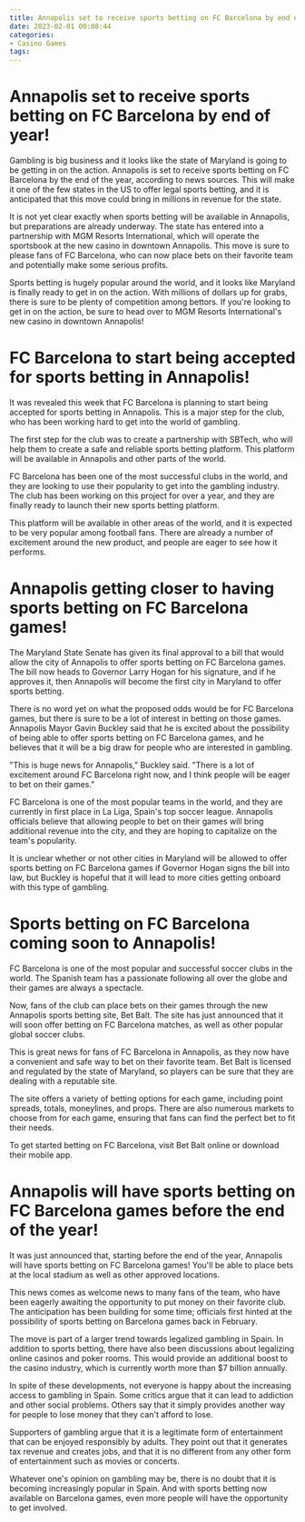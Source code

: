 ```yaml
---
title: Annapolis set to receive sports betting on FC Barcelona by end of year!
date: 2023-02-01 00:08:44
categories:
- Casino Games
tags:
---
```



#  Annapolis set to receive sports betting on FC Barcelona by end of year!

Gambling is big business and it looks like the state of Maryland is going to be getting in on the action. Annapolis is set to receive sports betting on FC Barcelona by the end of the year, according to news sources. This will make it one of the few states in the US to offer legal sports betting, and it is anticipated that this move could bring in millions in revenue for the state.

It is not yet clear exactly when sports betting will be available in Annapolis, but preparations are already underway. The state has entered into a partnership with MGM Resorts International, which will operate the sportsbook at the new casino in downtown Annapolis. This move is sure to please fans of FC Barcelona, who can now place bets on their favorite team and potentially make some serious profits.

Sports betting is hugely popular around the world, and it looks like Maryland is finally ready to get in on the action. With millions of dollars up for grabs, there is sure to be plenty of competition among bettors. If you're looking to get in on the action, be sure to head over to MGM Resorts International's new casino in downtown Annapolis!

#  FC Barcelona to start being accepted for sports betting in Annapolis!

It was revealed this week that FC Barcelona is planning to start being accepted for sports betting in Annapolis. This is a major step for the club, who has been working hard to get into the world of gambling.

The first step for the club was to create a partnership with SBTech, who will help them to create a safe and reliable sports betting platform. This platform will be available in Annapolis and other parts of the world.

FC Barcelona has been one of the most successful clubs in the world, and they are looking to use their popularity to get into the gambling industry. The club has been working on this project for over a year, and they are finally ready to launch their new sports betting platform.

This platform will be available in other areas of the world, and it is expected to be very popular among football fans. There are already a number of excitement around the new product, and people are eager to see how it performs.

#  Annapolis getting closer to having sports betting on FC Barcelona games!

The Maryland State Senate has given its final approval to a bill that would allow the city of Annapolis to offer sports betting on FC Barcelona games. The bill now heads to Governor Larry Hogan for his signature, and if he approves it, then Annapolis will become the first city in Maryland to offer sports betting.

There is no word yet on what the proposed odds would be for FC Barcelona games, but there is sure to be a lot of interest in betting on those games. Annapolis Mayor Gavin Buckley said that he is excited about the possibility of being able to offer sports betting on FC Barcelona games, and he believes that it will be a big draw for people who are interested in gambling.

"This is huge news for Annapolis," Buckley said. "There is a lot of excitement around FC Barcelona right now, and I think people will be eager to bet on their games."

FC Barcelona is one of the most popular teams in the world, and they are currently in first place in La Liga, Spain's top soccer league. Annapolis officials believe that allowing people to bet on their games will bring additional revenue into the city, and they are hoping to capitalize on the team's popularity.

It is unclear whether or not other cities in Maryland will be allowed to offer sports betting on FC Barcelona games if Governor Hogan signs the bill into law, but Buckley is hopeful that it will lead to more cities getting onboard with this type of gambling.

#  Sports betting on FC Barcelona coming soon to Annapolis!

FC Barcelona is one of the most popular and successful soccer clubs in the world. The Spanish team has a passionate following all over the globe and their games are always a spectacle.

Now, fans of the club can place bets on their games through the new Annapolis sports betting site, Bet Balt. The site has just announced that it will soon offer betting on FC Barcelona matches, as well as other popular global soccer clubs.

This is great news for fans of FC Barcelona in Annapolis, as they now have a convenient and safe way to bet on their favorite team. Bet Balt is licensed and regulated by the state of Maryland, so players can be sure that they are dealing with a reputable site.

The site offers a variety of betting options for each game, including point spreads, totals, moneylines, and props. There are also numerous markets to choose from for each game, ensuring that fans can find the perfect bet to fit their needs.

To get started betting on FC Barcelona, visit Bet Balt online or download their mobile app.

#  Annapolis will have sports betting on FC Barcelona games before the end of the year!

It was just announced that, starting before the end of the year, Annapolis will have sports betting on FC Barcelona games! You'll be able to place bets at the local stadium as well as other approved locations.

This news comes as welcome news to many fans of the team, who have been eagerly awaiting the opportunity to put money on their favorite club. The anticipation has been building for some time; officials first hinted at the possibility of sports betting on Barcelona games back in February.

The move is part of a larger trend towards legalized gambling in Spain. In addition to sports betting, there have also been discussions about legalizing online casinos and poker rooms. This would provide an additional boost to the casino industry, which is currently worth more than $7 billion annually.

In spite of these developments, not everyone is happy about the increasing access to gambling in Spain. Some critics argue that it can lead to addiction and other social problems. Others say that it simply provides another way for people to lose money that they can't afford to lose.

Supporters of gambling argue that it is a legitimate form of entertainment that can be enjoyed responsibly by adults. They point out that it generates tax revenue and creates jobs, and that it is no different from any other form of entertainment such as movies or concerts.

Whatever one's opinion on gambling may be, there is no doubt that it is becoming increasingly popular in Spain. And with sports betting now available on Barcelona games, even more people will have the opportunity to get involved.